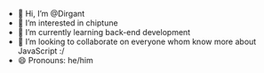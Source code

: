 - 👋 Hi, I’m @Dirgant
- 👀 I’m interested in chiptune
- 🌱 I’m currently learning back-end development
- 💞️ I’m looking to collaborate on everyone whom know more about JavaScript :/
- 😄 Pronouns: he/him
<!---
Dirgant/Dirgant is a ✨ special ✨ repository because its `README.md` (this file) appears on your GitHub profile.
You can click the Preview link to take a look at your changes.
--->

